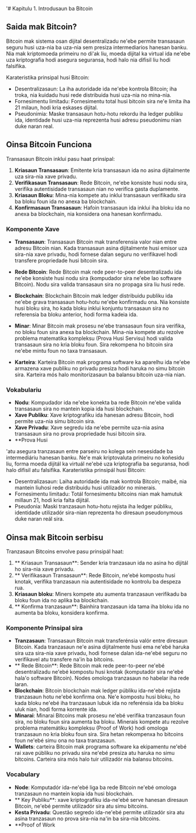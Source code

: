 '# Kapitulu 1. Introdusaun ba Bitcoin

## Saida mak Bitcoin?

Bitcoin mak sistema osan dijital desentralizadu ne'ebe permite transasaun seguru husi uza-nia ba uza-nia sem presiza intermediarios hanesan banku. Nia mak kriptomoeda primeiru no di'ak liu, moeda dijital ka virtual ida ne'ebe uza kriptografia hodi asegura seguransa, hodi halo nia difisil liu hodi falsifika.

Karateristika prinsipal husi Bitcoin:
- Desentralizasaun: La iha autoridade ida ne'ebe kontrola Bitcoin; iha troka, nia kuidadu husi rede distribuida husi uza-nia no mina-nia.
- Fornesimentu limitadu: Fornesimentu total husi bitcoin sira ne'e limita iha 21 milaun, hodi kria eskases dijital.
- Pseudonimia: Maske transasaun hotu-hotu rekordu iha ledger publiku ida, identidade husi uza-nia reprezenta husi adresu pseudonimu nian duke naran real.

## Oinsa Bitcoin Funciona

Transasaun Bitcoin inklui pasu haat prinsipal:

1. **Kriasaun Transasaun**: Emitente kria transasaun ida no asina dijitalmente uza sira-nia xave privadu.
2. **Verifikasaun Transasaun**: Rede Bitcoin, ne'ebe konsiste husi nodu sira, verifika autentisidade transasaun nian no verifica gasta duplamente.
3. **Kriasaun Bloku**: Mina-nia kompete atu inklui transasaun verifikadu sira ba bloku foun ida no anexa ba blockchain.
4. **Konfirmasaun Transasaun**: Hafoin transasaun ida inklui iha bloku ida no anexa ba blockchain, nia konsidera ona hanesan konfirmadu.

### Komponente Xave

- **Transasaun**: Transasaun Bitcoin mak transferensia valor nian entre adresu Bitcoin nian. Kada transasaun asina dijitalmente husi emisor uza sira-nia xave privadu, hodi fornese dalan seguru no verifikavel hodi transfere propriedade husi bitcoin sira.

- **Rede Bitcoin**: Rede Bitcoin mak rede peer-to-peer desentralizadu ida ne'ebe konsiste husi nodu sira (kompudador sira ne'ebe lao software Bitcoin). Nodu sira valida transasaun sira no propaga sira liu husi rede.

- **Blockchain**: Blockchain Bitcoin mak ledger distribuidu publiku ida ne'ebe grava transasaun hotu-hotu ne'ebe konfirmadu ona. Nia konsiste husi bloku sira, ho kada bloku inklui konjuntu transasaun sira no referensia ba bloku anterior, hodi forma kadeia ida.

- **Minar**: Minar Bitcoin mak prosesu ne'ebe transasaun foun sira verifika, no bloku foun sira anexa ba blockchain. Mina-nia kompete atu rezolve problema matematika kompleksu (Prova Husi Servisu) hodi valida transasaun sira no kria bloku foun. Sira rekompena ho bitcoin sira ne'ebe mintu foun no taxa transasaun.

- **Karteira**: Karteira Bitcoin mak programa software ka aparelhu ida ne'ebe armazena xave publiku no privadu presiza hodi haruka no simu bitcoin sira. Karteira mós halo monitorizasaun ba balansu bitcoin uza-nia nian.

### Vokabulariu

- **Nodu**: Kompudador ida ne'ebe konekta ba rede Bitcoin ne'ebe valida transasaun sira no mantein kopia ida husi blockchain.
- **Xave Publiku**: Xave kriptografiku ida hanesan adresu Bitcoin, hodi permite uza-nia simu bitcoin sira.
- **Xave Privadu**: Xave segredu ida ne'ebe permite uza-nia asina transasaun sira no prova propriedade husi bitcoin sira.
- **Prova Husi

'atu asegura tranzasaun entre parseiru no kolega sein nesesidade ba intermediáriu hanesan banku. Ne'e mak kriptovaluta primeiru no koñesidu liu, forma moeda dijitál ka virtuál ne'ebé uza kriptografia ba seguransa, hodi halo difisil atu falsifika. 
 Karateristika prinsipál husi Bitcoin: 
 - Desentralizasaun: Laiha autoridade ida mak kontrola Bitcoin; maibé, nia mantein liuhosi rede distribuidu husi utilizadór no minerais. 
 - Fornesimentu limitadu: Totál fornesimentu bitcoins nian mak hamutuk millaun 21, hodi kria falta dijitál. 
 - Pseudonia: Maski tranzasaun hotu-hotu rejista iha ledger públiku, identidade utilizadór sira-nian reprezenta ho diresaun pseudonymous duke naran reál sira. 
 ## Oinsa mak Bitcoin serbisu 
 Tranzasaun Bitcoins envolve pasu prinsipál haat: 
 1. ** Kriasaun Transasaun**: Sender kria tranzasaun ida no asina ho dijitál ho sira-nia xave privadu. 
 2. ** Verifikasaun Transasaun**: Rede Bitcoin, ne'ebé kompostu husi knotak, verifika tranzasaun nia autentisidade no kontrolu ba despeza rua. 
 3. **Kriasaun bloku**: Miners kompete atu aumenta tranzasaun verifikadu ba bloku foun ida no aplika ba blockchain. 
 4. ** Konfirma tranzasaun**: Bainhira tranzasaun ida tama iha bloku ida no aumenta ba bloku, konsidera konfirma. 
 ### Komponente Prinsipal sira 
 - **Tranzasaun**: Transasaun Bitcoin mak transferénsia valór entre diresaun Bitcoin. Kada tranzasaun ne'e asina dijitalmente husi ema ne'ebé haruka sira uza sira-nia xave privadu, hodi fornese dalan ida-ne'ebé seguru no verifikavel atu transfere na'in ba bitcoins. 
 - ** Rede Bitcoin**: Rede Bitcoin mak rede peer-to-peer ne'ebé desentralizadu ne'ebé kompostu husi knotak (komputadór sira ne'ebé hala'o software Bitcoin). Nodes omologa tranzasaun no habelar iha rede laran. 
 - **Blockchain**: Bitcoin blockchain mak ledger públiku ida-ne'ebé rejista tranzasaun hotu ne'ebé konfirma ona. Ne'e kompostu husi bloku, ho kada bloku ne'ebé iha tranzasaun lubuk ida no referénsia ida ba bloku uluk nian, hodi forma korrente ida. 
 - **Minarai**: Minarai Bitcoins mak prosesu ne'ebé verifika tranzasaun foun sira, no bloku foun sira aumenta ba bloku. Minerais kompete atu rezolve problema matemátiku kompleksu (Proof of Work) hodi omologa tranzasaun no kria bloku foun sira. Sira hetan rekompenxa ho bitcoins foun ne'ebé simu ona no taxa tranzasaun. 
 - **Wallets**: carteira Bitcoin mak programa software ka ekipamentu ne'ebé rai xave públiku no privadu sira ne'ebé presiza atu haruka no simu bitcoins. Carteira sira mós halo tuir utilizadór nia balansu bitcoins.
 
### Vocabulary 
 - **Node**: Komputadór ida-ne'ebé liga ba rede Bitcoin ne'ebé omologa tranzasaun no mantein kopia ida husi blockchain. 
 - ** Key Publiku**: xave kriptografiku ida-ne'ebé serve hanesan diresaun Bitcoin, ne'ebé permite utilizadór sira atu simu bitcoins. 
 - **Kesta Privadu**: Questão segredo ida-ne'ebé permite utilizadór sira atu asina tranzasaun no prova sira-nia na'in ba sira-nia bitcoins. 
 - **Proof of Work
